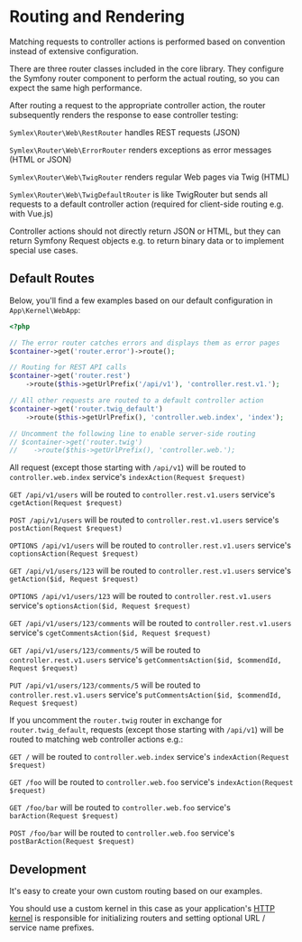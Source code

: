# Routing and Rendering #

Matching requests to controller actions is performed based on convention instead of extensive configuration.

There are three router classes included in the core library. They configure the Symfony router component to perform the actual routing, so you can expect the same high performance.

After routing a request to the appropriate controller action, the router subsequently renders the response to ease controller testing:

`Symlex\Router\Web\RestRouter` handles REST requests (JSON)

`Symlex\Router\Web\ErrorRouter` renders exceptions as error messages (HTML or JSON)

`Symlex\Router\Web\TwigRouter` renders regular Web pages via Twig (HTML)

`Symlex\Router\Web\TwigDefaultRouter` is like TwigRouter but sends all requests to a default controller action (required for client-side routing e.g. with Vue.js)

Controller actions should not directly return JSON or HTML, but they can return Symfony Request objects
e.g. to return binary data or to implement special use cases.

## Default Routes ##

Below, you'll find a few examples based on our default configuration in `App\Kernel\WebApp`:

```php
<?php

// The error router catches errors and displays them as error pages
$container->get('router.error')->route();

// Routing for REST API calls
$container->get('router.rest')
    ->route($this->getUrlPrefix('/api/v1'), 'controller.rest.v1.');

// All other requests are routed to a default controller action
$container->get('router.twig_default')
    ->route($this->getUrlPrefix(), 'controller.web.index', 'index');

// Uncomment the following line to enable server-side routing
// $container->get('router.twig')
//    ->route($this->getUrlPrefix(), 'controller.web.');
```
 
All request (except those starting with `/api/v1`) will be routed to `controller.web.index` service's `indexAction(Request $request)`

`GET /api/v1/users` will be routed to `controller.rest.v1.users` service's `cgetAction(Request $request)`

`POST /api/v1/users` will be routed to `controller.rest.v1.users` service's `postAction(Request $request)`

`OPTIONS /api/v1/users` will be routed to `controller.rest.v1.users` service's `coptionsAction(Request $request)`

`GET /api/v1/users/123` will be routed to `controller.rest.v1.users` service's `getAction($id, Request $request)`

`OPTIONS /api/v1/users/123` will be routed to `controller.rest.v1.users` service's `optionsAction($id, Request $request)`

`GET /api/v1/users/123/comments` will be routed to `controller.rest.v1.users` service's `cgetCommentsAction($id, Request $request)`

`GET /api/v1/users/123/comments/5` will be routed to `controller.rest.v1.users` service's `getCommentsAction($id, $commendId, Request $request)`

`PUT /api/v1/users/123/comments/5` will be routed to `controller.rest.v1.users` service's `putCommentsAction($id, $commendId, Request $request)`

If you uncomment the `router.twig` router in exchange for `router.twig_default`, requests (except those starting with `/api/v1`) 
will be routed to matching web controller actions e.g.:
 
`GET /` will be routed to `controller.web.index` service's `indexAction(Request $request)`

`GET /foo` will be routed to `controller.web.foo` service's `indexAction(Request $request)`

`GET /foo/bar` will be routed to `controller.web.foo` service's `barAction(Request $request)`

`POST /foo/bar` will be routed to `controller.web.foo` service's `postBarAction(Request $request)`


## Development ##

It's easy to create your own custom routing based on our examples.

You should use a custom kernel in this case as your application's [HTTP kernel](https://github.com/symlex/symlex/blob/master/src/Kernel/WebApp.php)
is responsible for initializing routers and setting optional URL / service name prefixes.